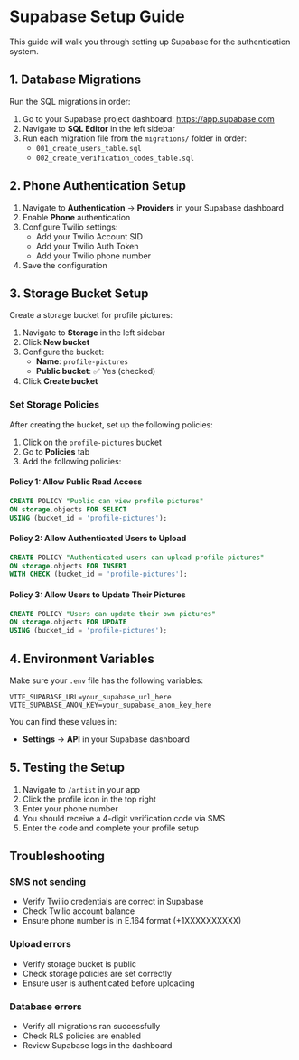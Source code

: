 # Supabase Setup Guide

This guide will walk you through setting up Supabase for the authentication system.

## 1. Database Migrations

Run the SQL migrations in order:

1. Go to your Supabase project dashboard: https://app.supabase.com
2. Navigate to **SQL Editor** in the left sidebar
3. Run each migration file from the `migrations/` folder in order:
   - `001_create_users_table.sql`
   - `002_create_verification_codes_table.sql`

## 2. Phone Authentication Setup

1. Navigate to **Authentication** → **Providers** in your Supabase dashboard
2. Enable **Phone** authentication
3. Configure Twilio settings:
   - Add your Twilio Account SID
   - Add your Twilio Auth Token
   - Add your Twilio phone number
4. Save the configuration

## 3. Storage Bucket Setup

Create a storage bucket for profile pictures:

1. Navigate to **Storage** in the left sidebar
2. Click **New bucket**
3. Configure the bucket:
   - **Name**: `profile-pictures`
   - **Public bucket**: ✅ Yes (checked)
4. Click **Create bucket**

### Set Storage Policies

After creating the bucket, set up the following policies:

1. Click on the `profile-pictures` bucket
2. Go to **Policies** tab
3. Add the following policies:

#### Policy 1: Allow Public Read Access
```sql
CREATE POLICY "Public can view profile pictures"
ON storage.objects FOR SELECT
USING (bucket_id = 'profile-pictures');
```

#### Policy 2: Allow Authenticated Users to Upload
```sql
CREATE POLICY "Authenticated users can upload profile pictures"
ON storage.objects FOR INSERT
WITH CHECK (bucket_id = 'profile-pictures');
```

#### Policy 3: Allow Users to Update Their Pictures
```sql
CREATE POLICY "Users can update their own pictures"
ON storage.objects FOR UPDATE
USING (bucket_id = 'profile-pictures');
```

## 4. Environment Variables

Make sure your `.env` file has the following variables:

```env
VITE_SUPABASE_URL=your_supabase_url_here
VITE_SUPABASE_ANON_KEY=your_supabase_anon_key_here
```

You can find these values in:
- **Settings** → **API** in your Supabase dashboard

## 5. Testing the Setup

1. Navigate to `/artist` in your app
2. Click the profile icon in the top right
3. Enter your phone number
4. You should receive a 4-digit verification code via SMS
5. Enter the code and complete your profile setup

## Troubleshooting

### SMS not sending
- Verify Twilio credentials are correct in Supabase
- Check Twilio account balance
- Ensure phone number is in E.164 format (+1XXXXXXXXXX)

### Upload errors
- Verify storage bucket is public
- Check storage policies are set correctly
- Ensure user is authenticated before uploading

### Database errors
- Verify all migrations ran successfully
- Check RLS policies are enabled
- Review Supabase logs in the dashboard
